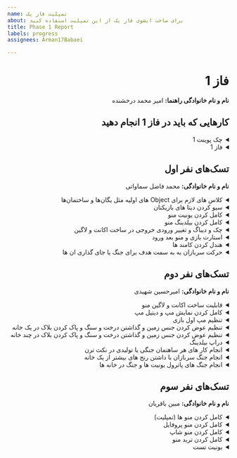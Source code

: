 ```yaml
---
name: تمپلیت فاز یک
about: برای ساخت ایشوی فاز یک از این تمپلیت استفاده کنید
title: Phase 1 Report
labels: progress
assignees: Arman17Babaei

---
```


<div dir="rtl" align='right'>

# فاز 1
**نام و نام خانوادگی راهنما:** امیر محمد درخشنده

## کارهایی که باید در فاز 1 انجام دهید

<details>
  <summary>چک پوینت 1</summary>

- کامل کردن منو ها (تمپلیت)
- قابلیت ساخت اکانت 
- وجود دیتابیس User ها
- پیاده کردن Map بازی و معماری(لزومی به پیاده سازی کامل نیست صرفا تقریبا مشخص باشد چه تابعایی و چه چیزهایی لازم است)
- کلاس های لازم برای Object های اولیه مثل یگان‌ها و ساختمان‌ها
  - **دوموردی که در ایسیو به طور مستقیم پخش نشده است با همکاری انجام شده است**
  <div dir="ltr" align='right'>

  1. [ ] شروع نشده
  2. [ ] در حال انجام
  3. [x] تمام شده
</details>

<details>
  <summary>فاز 1</summary>

- **موارد باقی مانده از پیاده سازی فاز اول پروژه ( باتوجه به زیاد بودن موارد موارد از تسک های هر نفر چک شود)**
  
  <div  dir="ltr" align='right'>
  
  1. [ ] شروع نشده
  2. [ ] در حال انجام
  3. [x] تمام شده
     </div>
</details>

## تسک‌های نفر اول

  **نام و نام خانوادگی:** محمد فاضل سماواتی
 <details>
<summary> کلاس های لازم برای Object های اولیه مثل یگان‌ها و ساختمان‌ها </summary>
  <div dir="ltr" align='right'>

  1. [ ] شروع نشده
  2. [ ] در حال انجام
  3. [x] تمام شده
  </div>
</details>
  <details>
<summary> سیو کردن دیتا های بازیکنان </summary>
  <div dir="ltr" align='right'>

  1. [ ] شروع نشده
  2. [ ] در حال انجام
  3. [x] تمام شده
  </div>
</details>
  <details>
<summary> کامل کردن یونیت منو </summary>
  <div dir="ltr" align='right'>

  1. [ ] شروع نشده
  2. [ ] در حال انجام
  3. [x] تمام شده
  </div>
</details>
  <details>
<summary> کامل کردن بیلدینگ منو </summary>
  <div dir="ltr" align='right'>

  1. [ ] شروع نشده
  2. [ ] در حال انجام
  3. [x] تمام شده
  </div>
</details>
  <details>
<summary> چک و دیباگ و تغییر ورودی خروجی در ساخت اکانت و لاگین </summary>
  <div dir="ltr" align='right'>

  1. [ ] شروع نشده
  2. [ ] در حال انجام
  3. [x] تمام شده
  </div>
</details>
  <details>
<summary> استارت بازی و منو بعد ورود </summary>
  <div dir="ltr" align='right'>

  1. [ ] شروع نشده
  2. [ ] در حال انجام
  3. [x] تمام شده
  </div>
</details>
  <details>
<summary> هندل کردن کامند ها </summary>
  <div dir="ltr" align='right'>

  1. [ ] شروع نشده
  2. [ ] در حال انجام
  3. [x] تمام شده
  </div>
</details>
  <details>
  <summary> حرکت سربازان به به سمت هدف برای جنگ یا جای گذاری ان ها </summary>
  <div dir="ltr" align='right'>

  1. [ ] شروع نشده
  2. [ ] در حال انجام
  3. [x] تمام شده
  </div>
</details>

## تسک‌های نفر دوم

  **نام و نام خانوادگی:** امیرحسین شهیدی
<details>
<summary> قابلیت ساخت اکانت و لاگین منو </summary>
  <div dir="ltr" align='right'>

  1. [ ] شروع نشده
  2. [ ] در حال انجام
  3. [x] تمام شده
  </div>
</details>
  <details>
<summary> کامل کردن نمایش مپ و دیتیل مپ </summary>
  <div dir="ltr" align='right'>

  1. [ ] شروع نشده
  2. [ ] در حال انجام
  3. [x] تمام شده
  </div>
</details>
  <details>
<summary> تنظیم مپ اول بازی </summary>
  <div dir="ltr" align='right'>

  1. [ ] شروع نشده
  2. [ ] در حال انجام
  3. [x] تمام شده
  </div>
</details>
  <details>
<summary> تنظیم عوض کردن جنس زمین و گذاشتن درخت و سنگ و پاک کردن بلاک در یک خانه </summary>
  <div dir="ltr" align='right'>

  1. [ ] شروع نشده
  2. [ ] در حال انجام
  3. [x] تمام شده
  </div>
</details>
  <details>
<summary> تنظیم عوض کردن جنس زمین و گذاشتن درخت و سنگ و پاک کردن بلاک در چند خانه </summary>
  <div dir="ltr" align='right'>

  1. [ ] شروع نشده
  2. [ ] در حال انجام
  3. [x] تمام شده
  </div>
</details>
  <details>
  <summary> دراپ بیلدینگ </summary>
  <div dir="ltr" align='right'>

  1. [ ] شروع نشده
  2. [ ] در حال انجام
  3. [x] تمام شده
  </div>
</details>
  <details>
  <summary> انجام کار های هر ساهتمان جنگی یا تولیدی در نکث ترن </summary>
  <div dir="ltr" align='right'>

  1. [ ] شروع نشده
  2. [ ] در حال انجام
  3. [x] تمام شده
  </div>
</details>
<details>
  <summary> انجام جنگ سربازان با داشتن رنج های بیشتر از یک خانه </summary>
  <div dir="ltr" align='right'>

  1. [ ] شروع نشده
  2. [ ] در حال انجام
  3. [x] تمام شده
  </div>
</details>
<details>
<summary> انجام جنگ های پاترول یونیت ها و جنگ در خانه ها </summary>
  <div dir="ltr" align='right'>

  1. [ ] شروع نشده
  2. [ ] در حال انجام
  3. [x] تمام شده
  </div>
</details>

## تسک‌های نفر سوم

  **نام و نام خانوادگی:** مبین باقریان
<details>
<summary> کامل کردن منو ها (تمپلیت)</summary>
  <div dir="ltr" align='right'>

  1. [ ] شروع نشده
  2. [ ] در حال انجام
  3. [x] تمام شده
  </div>
</details>
  <details>
<summary> کامل کردن منو پروفایل </summary>
  <div dir="ltr" align='right'>

  1. [ ] شروع نشده
  2. [ ] در حال انجام
  3. [x] تمام شده
  </div>
</details>
  <details>
<summary> کامل کردن منو شاپ </summary>
  <div dir="ltr" align='right'>

  1. [ ] شروع نشده
  2. [ ] در حال انجام
  3. [x] تمام شده
  </div>
</details>
  <details>
<summary> کامل کردن ترید منو </summary>
  <div dir="ltr" align='right'>

  1. [ ] شروع نشده
  2. [ ] در حال انجام
  3. [x] تمام شده
  </div>
</details>
  <details>
<summary> یونیت تست </summary>
  <div dir="ltr" align='right'>

  1. [ ] شروع نشده
  2. [ ] در حال انجام
  3. [x] تمام شده
  </div>
</details>
</div>
